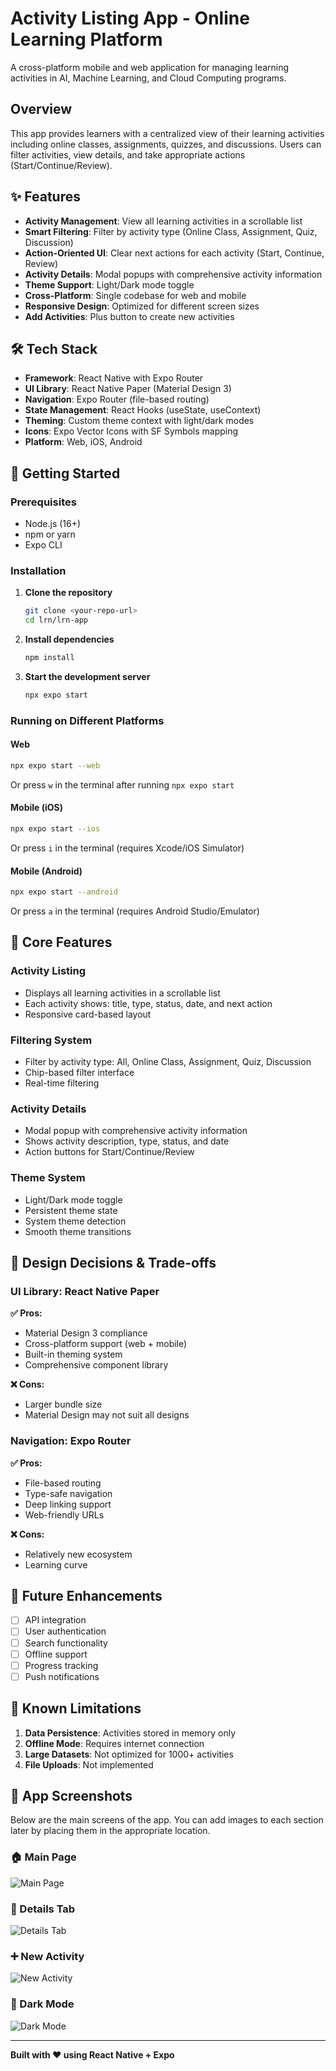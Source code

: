 # Activity Listing App - Online Learning Platform

A cross-platform mobile and web application for managing learning activities in AI, Machine Learning, and Cloud Computing programs.

## Overview

This app provides learners with a centralized view of their learning activities including online classes, assignments, quizzes, and discussions. Users can filter activities, view details, and take appropriate actions (Start/Continue/Review).

## ✨ Features

- **Activity Management**: View all learning activities in a scrollable list
- **Smart Filtering**: Filter by activity type (Online Class, Assignment, Quiz, Discussion)
- **Action-Oriented UI**: Clear next actions for each activity (Start, Continue, Review)
- **Activity Details**: Modal popups with comprehensive activity information
- **Theme Support**: Light/Dark mode toggle
- **Cross-Platform**: Single codebase for web and mobile
- **Responsive Design**: Optimized for different screen sizes
- **Add Activities**: Plus button to create new activities

## 🛠 Tech Stack

- **Framework**: React Native with Expo Router
- **UI Library**: React Native Paper (Material Design 3)
- **Navigation**: Expo Router (file-based routing)
- **State Management**: React Hooks (useState, useContext)
- **Theming**: Custom theme context with light/dark modes
- **Icons**: Expo Vector Icons with SF Symbols mapping
- **Platform**: Web, iOS, Android

## 🚀 Getting Started

### Prerequisites
- Node.js (16+)
- npm or yarn
- Expo CLI

### Installation

1. **Clone the repository**
   ```bash
   git clone <your-repo-url>
   cd lrn/lrn-app
   ```

2. **Install dependencies**
   ```bash
   npm install
   ```

3. **Start the development server**
   ```bash
   npx expo start
   ```

### Running on Different Platforms

#### Web
```bash
npx expo start --web
```
Or press `w` in the terminal after running `npx expo start`

#### Mobile (iOS)
```bash
npx expo start --ios
```
Or press `i` in the terminal (requires Xcode/iOS Simulator)

#### Mobile (Android)
```bash
npx expo start --android
```
Or press `a` in the terminal (requires Android Studio/Emulator)

## 📱 Core Features

### Activity Listing
- Displays all learning activities in a scrollable list
- Each activity shows: title, type, status, date, and next action
- Responsive card-based layout

### Filtering System
- Filter by activity type: All, Online Class, Assignment, Quiz, Discussion
- Chip-based filter interface
- Real-time filtering

### Activity Details
- Modal popup with comprehensive activity information
- Shows activity description, type, status, and date
- Action buttons for Start/Continue/Review

### Theme System
- Light/Dark mode toggle
- Persistent theme state
- System theme detection
- Smooth theme transitions

## 🎨 Design Decisions & Trade-offs

### UI Library: React Native Paper
**✅ Pros:**
- Material Design 3 compliance
- Cross-platform support (web + mobile)
- Built-in theming system
- Comprehensive component library

**❌ Cons:**
- Larger bundle size
- Material Design may not suit all designs

### Navigation: Expo Router
**✅ Pros:**
- File-based routing
- Type-safe navigation
- Deep linking support
- Web-friendly URLs

**❌ Cons:**
- Relatively new ecosystem
- Learning curve

## 🔮 Future Enhancements

- [ ] API integration
- [ ] User authentication
- [ ] Search functionality
- [ ] Offline support
- [ ] Progress tracking
- [ ] Push notifications

## 🐛 Known Limitations

1. **Data Persistence**: Activities stored in memory only
2. **Offline Mode**: Requires internet connection
3. **Large Datasets**: Not optimized for 1000+ activities
4. **File Uploads**: Not implemented

## 📸 App Screenshots

Below are the main screens of the app. You can add images to each section later by placing them in the appropriate location.

### 🏠 Main Page
![Main Page](assets/webuiimages/main-page.png)

### 📑 Details Tab
![Details Tab](assets/webuiimages/deatails-tab.png)

### ➕ New Activity
![New Activity](assets/webuiimages/new-activity.png)

### 🌙 Dark Mode
![Dark Mode](assets/webuiimages/dark-mode.png)

---

**Built with ❤️ using React Native + Expo**
